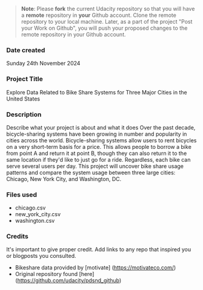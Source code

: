 >**Note**: Please **fork** the current Udacity repository so that you will have a **remote** repository in **your** Github account. Clone the remote repository to your local machine. Later, as a part of the project "Post your Work on Github", you will push your proposed changes to the remote repository in your Github account.

### Date created
Sunday 24th November 2024
### Project Title
Explore Data Related to Bike Share Systems for Three Major Cities in the United States
### Description
Describe what your project is about and what it does
Over the past decade, bicycle-sharing systems have been growing in number and popularity in cities across the world. Bicycle-sharing systems allow users to rent bicycles on a very short-term basis for a price. This allows people to borrow a bike from point A and return it at point B, though they can also return it to the same location if they'd like to just go for a ride. Regardless, each bike can serve several users per day.
This project will uncover bike share usage patterns and compare the system usage between three large cities: Chicago, New York City, and Washington, DC.
### Files used
* chicago.csv
* new_york_city.csv
* washington.csv

### Credits
It's important to give proper credit. Add links to any repo that inspired you or blogposts you consulted.
* Bikeshare data provided by [motivate] (https://motivateco.com/)
* Original repository found [here] (https://github.com/udacity/pdsnd_github)

